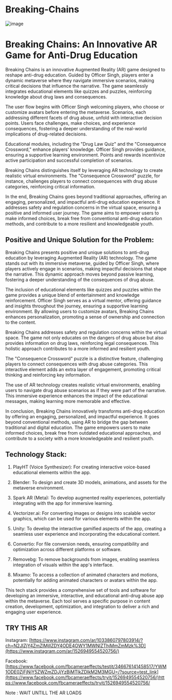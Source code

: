 # Breaking-Chains

![image](https://github.com/nababuddin/Breaking-Chains/blob/1c823c86de99cc00cf606ece033ae99a9a3d26a7/DALL%C2%B7E%202024-01-03%2022.27.36%20-%20A%20dynamic%2C%20eye-catching%2016_9%20thumbnail%20for%20a%20hackathon%20project%20video%20titled%20'Breaking%20Chains'.%20The%20thumbnail%20features%20a%20virtual%20guide%20character%20named%20.png)


<h1>Breaking Chains: An Innovative AR Game for Anti-Drug Education</h1>

Breaking Chains is an innovative Augmented Reality (AR) game designed to reshape anti-drug education. Guided by Officer Singh, players enter a dynamic metaverse where they navigate immersive scenarios, making critical decisions that influence the narrative. The game seamlessly integrates educational elements like quizzes and puzzles, reinforcing knowledge about drug laws and consequences.

The user flow begins with Officer Singh welcoming players, who choose or customize avatars before entering the metaverse. Scenarios, each addressing different facets of drug abuse, unfold with interactive decision points. Users face challenges, make choices, and experience consequences, fostering a deeper understanding of the real-world implications of drug-related decisions.

Educational modules, including the "Drug Law Quiz" and the "Consequence Crossword," enhance players' knowledge. Officer Singh provides guidance, ensuring a supportive learning environment. Points and rewards incentivize active participation and successful completion of scenarios.

Breaking Chains distinguishes itself by leveraging AR technology to create realistic virtual environments. The "Consequence Crossword" puzzle, for instance, challenges players to connect consequences with drug abuse categories, reinforcing critical information.

In the end, Breaking Chains goes beyond traditional approaches, offering an engaging, personalized, and impactful anti-drug education experience. It addresses safety and regulation concerns in the virtual space, ensuring a positive and informed user journey. The game aims to empower users to make informed choices, break free from conventional anti-drug education methods, and contribute to a more resilient and knowledgeable youth.



<h2>Positive and Unique Solution for the Problem:</h2>

Breaking Chains presents positive and unique solutions to anti-drug education by leveraging Augmented Reality (AR) technology. The game stands out with its immersive metaverse, guided by Officer Singh, where players actively engage in scenarios, making impactful decisions that shape the narrative. This dynamic approach moves beyond passive learning, fostering a deeper understanding of the consequences of drug abuse.

The inclusion of educational elements like quizzes and puzzles within the game provides a unique blend of entertainment and knowledge reinforcement. Officer Singh serves as a virtual mentor, offering guidance and insights throughout the journey, ensuring a supportive learning environment. By allowing users to customize avatars, Breaking Chains enhances personalization, promoting a sense of ownership and connection to the content.

Breaking Chains addresses safety and regulation concerns within the virtual space. The game not only educates on the dangers of drug abuse but also provides information on drug laws, reinforcing legal consequences. This holistic approach contributes to a more informed and resilient youth.

The "Consequence Crossword" puzzle is a distinctive feature, challenging players to connect consequences with drug abuse categories. This interactive element adds an extra layer of engagement, promoting critical thinking and reinforcing key information.

The use of AR technology creates realistic virtual environments, enabling users to navigate drug abuse scenarios as if they were part of the narrative. This immersive experience enhances the impact of the educational messages, making learning more memorable and effective.

In conclusion, Breaking Chains innovatively transforms anti-drug education by offering an engaging, personalized, and impactful experience. It goes beyond conventional methods, using AR to bridge the gap between traditional and digital education. The game empowers users to make informed choices, break free from outdated educational approaches, and contribute to a society with a more knowledgeable and resilient youth.


<h2>Technology Stack:</h2>

1. PlayHT (Voice Synthesizer): For creating interactive voice-based educational elements within the app.

2. Blender: To design and create 3D models, animations, and assets for the metaverse environment.

3. Spark AR (Meta): To develop augmented reality experiences, potentially integrating with the app for immersive learning.

4. Vectorizer.ai: For converting images or designs into scalable vector graphics, which can be used for various elements within the app.

5. Unity: To develop the interactive gamified aspects of the app, creating a seamless user experience and incorporating the educational content.

6. Convertio: For file conversion needs, ensuring compatibility and optimization across different platforms or software.

7. Removebg: To remove backgrounds from images, enabling seamless integration of visuals within the app's interface.

8. Mixamo: To access a collection of animated characters and motions, potentially for adding animated characters or avatars within the app.

This tech stack provides a comprehensive set of tools and software for developing an immersive, interactive, and educational anti-drug abuse app within the metaverse. Each tool serves a specific purpose in content creation, development, optimization, and integration to deliver a rich and engaging user experience.


<h2>TRY THIS AR</h2>

Instagram: [https://www.instagram.com/ar/1033860797803914/?ch=N2JlZjY4ZmZlMjllZDY4ODE4OWY1MWNlZThjMmZmMzk%3D](https://www.instagram.com/ar/1526949554520756/)

Facebook: [https://www.facebook.com/fbcameraeffects/testit/346676141458517/YWM1ODE0ZjFjNjY5ZWZmZDJjYzBiMTlkZDlkM2M3MGU=/?source=test_link](https://www.facebook.com/fbcameraeffects/tryit/1526949554520756/)https://www.facebook.com/fbcameraeffects/tryit/1526949554520756/

Note : WAIT UNTILL THE AR LOADS

